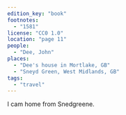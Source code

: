 ```yaml
---
edition_key: "book"
footnotes:
  - "1581"
license: "CC0 1.0"
location: "page 11"
people:
  - "Dee, John"
places:
  - "Dee's house in Mortlake, GB"
  - "Sneyd Green, West Midlands, GB"
tags:
  - "travel"
---
```

I cam home from Snedgreene.
